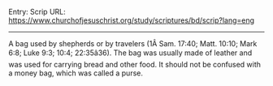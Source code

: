 Entry: Scrip
URL: https://www.churchofjesuschrist.org/study/scriptures/bd/scrip?lang=eng

---

A bag used by shepherds or by travelers (1Â Sam. 17:40; Matt. 10:10; Mark 6:8; Luke 9:3; 10:4; 22:35â36). The bag was usually made of leather and was used for carrying bread and other food. It should not be confused with a money bag, which was called a purse.
